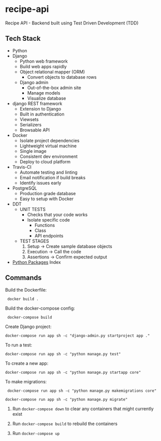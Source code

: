 # recipe-api

Recipe API - Backend built using Test Driven Development (TDD)

## Tech Stack

- Python
- Django
  - Python web framework
  - Build web apps rapidly
  - Object relational mapper (ORM)
    - Convert objects to database rows
  - Django admin
    - Out-of-the-box admin site
    - Manage models
    - Visualize database
- django REST framework
  - Extension to Django
  - Built in authentication
  - Viewsets
  - Serializers
  - Browsable API
- Docker
  - Isolate project dependencies
  - Lightweight virtual machine
  - Single image
  - Consistent dev environment
  - Deploy to cloud platform
- Travis-CI
  - Automate testing and linting
  - Email notification if build breaks
  - Identify issues early
- PostgreSQL
  - Production grade database
  - Easy to setup with Docker
- DDT
  - UNIT TESTS
    - Checks that your code works
    - Isolate specific code
      - Functions
      - Class
      - API endpoints
  - TEST STAGES
    1. Setup -> Create sample database objects
    2. Execution -> Call the code
    3. Assertions -> Confirm expected output
- [Python Packages](https://pypi.org/) Index

## Commands

Build the Dockerfile:

```
 docker build .

```

Build the docker-compose config:

```
 docker-compose build

```

Create Django project:

```
docker-compose run app sh -c "django-admin.py startproject app ."

```

To run a test:

```
docker-compose run app sh -c "python manage.py test"
```

To create a new app:

```
docker-compose run app sh -c "python manage.py startapp core"
```

To make migrations:

```
 docker-compose run app sh -c "python manage.py makemigrations core"

```

```
docker-compose run app sh -c "python manage.py migrate"
```

1. Run `docker-compose down` to clear any containers that might currently exist

2. Run `docker-compose build` to rebuild the containers

3. Run `docker-compose up`
